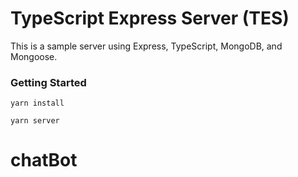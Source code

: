 # TypeScript Express Server (TES)

This is a sample server using Express, TypeScript, MongoDB, and Mongoose.

### Getting Started

`yarn install`

`yarn server`
# chatBot
